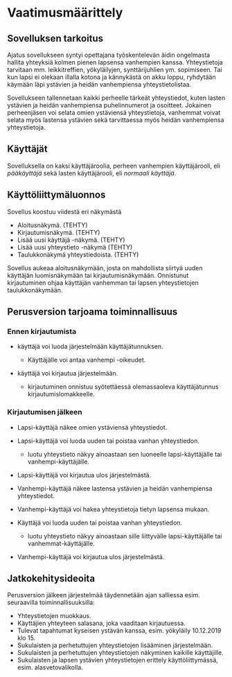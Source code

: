 # Vaatimusmäärittely

## Sovelluksen tarkoitus

Ajatus sovellukseen syntyi opettajana työskentelevän äidin ongelmasta hallita yhteyksiä kolmen pienen lapsensa vanhempien kanssa. Yhteystietoja tarvitaan mm. leikkitreffien, yökyläilyjen, synttärijuhlien ym. sopimiseen. Tai kun lapsi ei olekaan illalla kotona ja kännykästä on akku loppu, ryhdytään käymään läpi ystävien ja heidän vanhempiensa yhteystietolistaa. 

Sovellukseen tallennetaan kaikki perheelle tärkeät yhteystiedot, kuten lasten ystävien ja heidän vanhempiensa puhelinnumerot ja osoitteet. Jokainen perheenjäsen voi selata omien ystäviensä yhteystietoja, vanhemmat voivat selata myös lastensa ystävien sekä tarvittaessa myös heidän vanhempiensa yhteystietoja. 

## Käyttäjät

Sovelluksella on kaksi käyttäjäroolia, perheen vanhempien käyttäjärooli, eli _pääkäyttäjä_ sekä lasten käyttäjärooli, eli _normaali käyttäjä_.

## Käyttöliittymäluonnos

Sovellus koostuu viidestä eri näkymästä

* Aloitusnäkymä. (TEHTY)
* Kirjautumisnäkymä. (TEHTY)
* Lisää uusi käyttäjä -näkymä. (TEHTY)
* Lisää uusi yhteystieto -näkymä (TEHTY)
* Taulukkonäkymä yhteystiedoista. (TEHTY)

Sovellus aukeaa aloitusnäkymään, josta on mahdollista siirtyä uuden käyttäjän luomisnäkymään tai kirjautumisnäkymään. Onnistunut kirjautuminen ohjaa käyttäjän vanhemman tai lapsen yhteystietojen taulukkonäkymään.

## Perusversion tarjoama toiminnallisuus

### Ennen kirjautumista

- käyttäjä voi luoda järjestelmään käyttäjätunnuksen.
  - Käyttäjälle voi antaa vanhempi -oikeudet.

- käyttäjä voi kirjautua järjestelmään.
  - kirjautuminen onnistuu syötettäessä olemassaoleva käyttäjätunnus kirjautumislomakkeelle.
  
### Kirjautumisen jälkeen

- Lapsi-käyttäjä näkee omien ystäviensä yhteystiedot.

- Lapsi-käyttäjä voi luoda uuden tai poistaa vanhan yhteystiedon.
  - luotu yhteystieto näkyy ainoastaan sen luoneelle lapsi-käyttäjälle tai vanhempi-käyttäjälle.

- Lapsi-käyttäjä voi kirjautua ulos järjestelmästä.

- Vanhempi-käyttäjä näkee lastensa ystävien ja heidän vanhempiensa yhteystiedot.

- Vanhempi-käyttäjä voi hakea yhteystietoja tietyn lapsensa mukaan.

- Käyttäjä voi luoda uuden tai poistaa vanhan yhteystiedon.
  - luotu yhteystieto näkyy ainoastaan sille liittyvälle lapsi-käyttäjälle tai vanhemmat-käyttäjälle.

- Vanhempi-käyttäjä voi kirjautua ulos järjestelmästä.

## Jatkokehitysideoita

Perusversion jälkeen järjestelmää täydennetään ajan salliessa esim. seuraavilla toiminnallisuuksilla:

- Yhteystietojen muokkaus.
- Käyttäjien yhteyteen salasana, joka vaaditaan kirjautuessa.
- Tulevat tapahtumat kyseisen ystävän kanssa, esim. yökyläily 10.12.2019 klo 15.
- Sukulaisten ja perhetuttujen yhteystietojen lisääminen järjestelmään.
- Sukulaisten ja perhetuttujen yhteystietojen näkyminen kaikille käyttäjille. 
- Sukulaisten ja lapsen ystävien yhteystietojen erittely käyttöliittymässä, esim. alasvetovalikolla.
